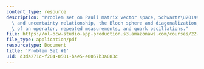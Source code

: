 ```yaml
---
content_type: resource
description: "Problem set on Pauli matrix vector space, Schwartz\u2019s inequality\
  \ and uncertainty relationship, the Bloch sphere and diagonalization, the exponential\
  \ of an operator, repeated measurements, and quark oscillations."
file: https://ol-ocw-studio-app-production.s3.amazonaws.com/courses/22-51-quantum-theory-of-radiation-interactions-fall-2012/d3da271cf2040501bae5e0057b3a083c_MIT22_51F12_ps1.pdf
file_type: application/pdf
resourcetype: Document
title: 'Problem Set #1'
uid: d3da271c-f204-0501-bae5-e0057b3a083c
---
```

